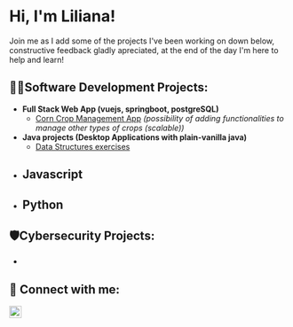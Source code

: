 <h1>Hi, I'm Liliana!</h1>

Join me as I add some of the projects I've been working on down below, constructive feedback gladly apreciated, at the end of the day I'm here to help and learn!

<h2>👩‍💻Software Development Projects:</h2>

- <b>Full Stack Web App (vuejs, springboot, postgreSQL)</b>
  - [Corn Crop Management App](https://github.com/lili111001/corn-crop-management/tree/main) <i>(possibility of adding functionalities to manage other types of crops (scalable))</i> 
- <b>Java projects (Desktop Applications with plain-vanilla java)</b>
  - [Data Structures exercises](https://github.com/lili111001/data-structures-exercises)
- <b>Javascript</b>
  - 
- <b>Python</b>
  - 

<h2>🛡️Cybersecurity Projects:</h2>

- 

<h2> 🤳 Connect with me:</h2>

[<img align="left" alt="LilianaHernandez | LinkedIn" width="22px" src="https://cdn.jsdelivr.net/npm/simple-icons@v3/icons/linkedin.svg" />][linkedin]


[linkedin]: www.linkedin.com/in/liliana-hernández-617899296
